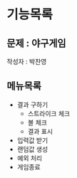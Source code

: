 # 기능목록

## 문제 : 야구게임
작성자 : 박찬영

## 메뉴목록

- 결과 구하기
  - 스트라이크 체크
  - 볼 체크
  - 결과 표시
- 입력값 받기
- 랜덤값 생성
- 예외 처리
- 게임종료